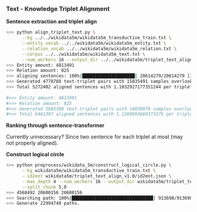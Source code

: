 ### Text - Knowledge Triplet Alignment


**Sentence extraction and triplet align**

```bash
>>> python align_triplet_text.py \
      --kg ../../wikidata5m/wikidata5m_transductive_train.txt \
      --entity_vocab ../../wikidata5m/wikidata5m_entity.txt \
      --relation_vocab ../../wikidata5m/wikidata5m_relation.txt \
      --corpus ../../wikidata5m/wikidata5m_text.txt \
      --num_workers 16 --output_dir ../../wikidata5m/triplet_text_align_v1.0
>>> Entity amount: 4813491
>>> Relation amount: 825
>>> aligning sentences: 100%|████████████████████| 20614279/20614279 [38:20<00:00, 8962.38it/s]
>>> Generated 4778788 text-triplet pairs with 15835491 samples overlooked.
>>> Total 5272402 aligned sentences with 1.1032927177351244 per triplet.
  
#>>> Entity amount: 4813491
#>>> Relation amount: 825
#>>> Generated 5683300 text-triplet pairs with 14930979 samples overlooked.
#>>> Total 6461397 aligned sentences with 1.1369093660373375 per triplet.

```

**Ranking through sentence-transformer**

Currently unnecessary? Since two sentence for each triplet at most (may not properly aligned).

**Construct logical circle**

```bash
>>> python preprocess/wikidata_5m/construct_logical_circle.py \
      --kg wikidata5m/wikidata5m_transductive_train.txt \
      --id2ent wikidata5m/triplet_text_align_v1.0/id2ent.json \
      --max_depth 4 --num_workers 16 --output_dir wikidata5m/triplet_text_align_v1.0 \
      --split_chunk 5,0
>>> 4568492 20600156 20600156
>>> Searching path: 100%|███████████████████████████████| 913698/913698 [4:42:50<00:00, 53.84it/s]
>>> Generate 22994740 paths.
```

